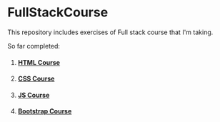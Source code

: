 # FullStackCourse
This repository includes exercises of Full stack course that I'm taking.

So far completed:

1. #### [HTML Course](https://github.com/MelAsAdaLovelace/FullStackCourse/tree/master/1_HTML-Course)
2. #### [CSS Course](https://github.com/MelAsAdaLovelace/FullStackCourse/tree/master/2_CSS-Course)
3. #### [JS Course](https://github.com/MelAsAdaLovelace/FullStackCourse/tree/master/3_Javascript-Course)
4. #### [Bootstrap Course](https://github.com/MelAsAdaLovelace/FullStackCourse/tree/master/4_Bootstrap-Course) 
